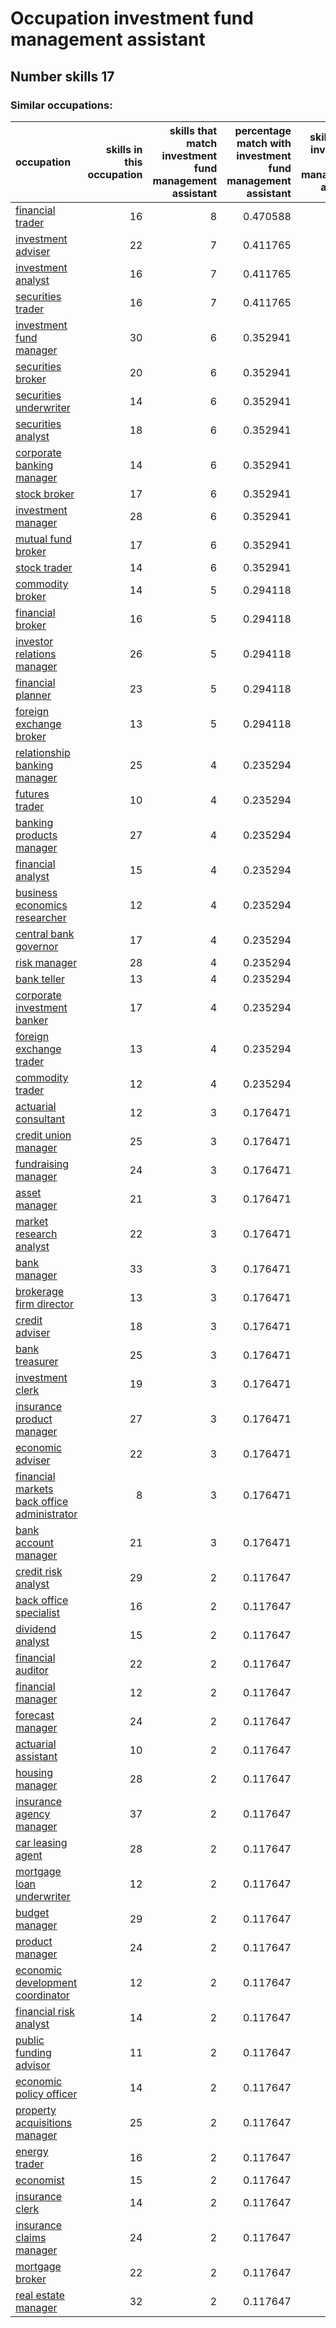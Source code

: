 # Occupation investment fund management assistant
## Number skills 17
### Similar occupations:
| occupation                                                                                    |   skills in this occupation |   skills that match investment fund management assistant |   percentage match with investment fund management assistant |   skills not in investment fund management assistant |
|:----------------------------------------------------------------------------------------------|----------------------------:|---------------------------------------------------------:|-------------------------------------------------------------:|-----------------------------------------------------:|
| [financial trader](financial_trader.md)                                                       |                          16 |                                                        8 |                                                     0.470588 |                                                    8 |
| [investment adviser](investment_adviser.md)                                                   |                          22 |                                                        7 |                                                     0.411765 |                                                   15 |
| [investment analyst](investment_analyst.md)                                                   |                          16 |                                                        7 |                                                     0.411765 |                                                    9 |
| [securities trader](securities_trader.md)                                                     |                          16 |                                                        7 |                                                     0.411765 |                                                    9 |
| [investment fund manager](investment_fund_manager.md)                                         |                          30 |                                                        6 |                                                     0.352941 |                                                   24 |
| [securities broker](securities_broker.md)                                                     |                          20 |                                                        6 |                                                     0.352941 |                                                   14 |
| [securities underwriter](securities_underwriter.md)                                           |                          14 |                                                        6 |                                                     0.352941 |                                                    8 |
| [securities analyst](securities_analyst.md)                                                   |                          18 |                                                        6 |                                                     0.352941 |                                                   12 |
| [corporate banking manager](corporate_banking_manager.md)                                     |                          14 |                                                        6 |                                                     0.352941 |                                                    8 |
| [stock broker](stock_broker.md)                                                               |                          17 |                                                        6 |                                                     0.352941 |                                                   11 |
| [investment manager](investment_manager.md)                                                   |                          28 |                                                        6 |                                                     0.352941 |                                                   22 |
| [mutual fund broker](mutual_fund_broker.md)                                                   |                          17 |                                                        6 |                                                     0.352941 |                                                   11 |
| [stock trader](stock_trader.md)                                                               |                          14 |                                                        6 |                                                     0.352941 |                                                    8 |
| [commodity broker](commodity_broker.md)                                                       |                          14 |                                                        5 |                                                     0.294118 |                                                    9 |
| [financial broker](financial_broker.md)                                                       |                          16 |                                                        5 |                                                     0.294118 |                                                   11 |
| [investor relations manager](investor_relations_manager.md)                                   |                          26 |                                                        5 |                                                     0.294118 |                                                   21 |
| [financial planner](financial_planner.md)                                                     |                          23 |                                                        5 |                                                     0.294118 |                                                   18 |
| [foreign exchange broker](foreign_exchange_broker.md)                                         |                          13 |                                                        5 |                                                     0.294118 |                                                    8 |
| [relationship banking manager](relationship_banking_manager.md)                               |                          25 |                                                        4 |                                                     0.235294 |                                                   21 |
| [futures trader](futures_trader.md)                                                           |                          10 |                                                        4 |                                                     0.235294 |                                                    6 |
| [banking products manager](banking_products_manager.md)                                       |                          27 |                                                        4 |                                                     0.235294 |                                                   23 |
| [financial analyst](financial_analyst.md)                                                     |                          15 |                                                        4 |                                                     0.235294 |                                                   11 |
| [business economics researcher](business_economics_researcher.md)                             |                          12 |                                                        4 |                                                     0.235294 |                                                    8 |
| [central bank governor](central_bank_governor.md)                                             |                          17 |                                                        4 |                                                     0.235294 |                                                   13 |
| [risk manager](risk_manager.md)                                                               |                          28 |                                                        4 |                                                     0.235294 |                                                   24 |
| [bank teller](bank_teller.md)                                                                 |                          13 |                                                        4 |                                                     0.235294 |                                                    9 |
| [corporate investment banker](corporate_investment_banker.md)                                 |                          17 |                                                        4 |                                                     0.235294 |                                                   13 |
| [foreign exchange trader](foreign_exchange_trader.md)                                         |                          13 |                                                        4 |                                                     0.235294 |                                                    9 |
| [commodity trader](commodity_trader.md)                                                       |                          12 |                                                        4 |                                                     0.235294 |                                                    8 |
| [actuarial consultant](actuarial_consultant.md)                                               |                          12 |                                                        3 |                                                     0.176471 |                                                    9 |
| [credit union manager](credit_union_manager.md)                                               |                          25 |                                                        3 |                                                     0.176471 |                                                   22 |
| [fundraising manager](fundraising_manager.md)                                                 |                          24 |                                                        3 |                                                     0.176471 |                                                   21 |
| [asset manager](asset_manager.md)                                                             |                          21 |                                                        3 |                                                     0.176471 |                                                   18 |
| [market research analyst](market_research_analyst.md)                                         |                          22 |                                                        3 |                                                     0.176471 |                                                   19 |
| [bank manager](bank_manager.md)                                                               |                          33 |                                                        3 |                                                     0.176471 |                                                   30 |
| [brokerage firm director](brokerage_firm_director.md)                                         |                          13 |                                                        3 |                                                     0.176471 |                                                   10 |
| [credit adviser](credit_adviser.md)                                                           |                          18 |                                                        3 |                                                     0.176471 |                                                   15 |
| [bank treasurer](bank_treasurer.md)                                                           |                          25 |                                                        3 |                                                     0.176471 |                                                   22 |
| [investment clerk](investment_clerk.md)                                                       |                          19 |                                                        3 |                                                     0.176471 |                                                   16 |
| [insurance product manager](insurance_product_manager.md)                                     |                          27 |                                                        3 |                                                     0.176471 |                                                   24 |
| [economic adviser](economic_adviser.md)                                                       |                          22 |                                                        3 |                                                     0.176471 |                                                   19 |
| [financial markets back office administrator](financial_markets_back_office_administrator.md) |                           8 |                                                        3 |                                                     0.176471 |                                                    5 |
| [bank account manager](bank_account_manager.md)                                               |                          21 |                                                        3 |                                                     0.176471 |                                                   18 |
| [credit risk analyst](credit_risk_analyst.md)                                                 |                          29 |                                                        2 |                                                     0.117647 |                                                   27 |
| [back office specialist](back_office_specialist.md)                                           |                          16 |                                                        2 |                                                     0.117647 |                                                   14 |
| [dividend analyst](dividend_analyst.md)                                                       |                          15 |                                                        2 |                                                     0.117647 |                                                   13 |
| [financial auditor](financial_auditor.md)                                                     |                          22 |                                                        2 |                                                     0.117647 |                                                   20 |
| [financial manager](financial_manager.md)                                                     |                          12 |                                                        2 |                                                     0.117647 |                                                   10 |
| [forecast manager](forecast_manager.md)                                                       |                          24 |                                                        2 |                                                     0.117647 |                                                   22 |
| [actuarial assistant](actuarial_assistant.md)                                                 |                          10 |                                                        2 |                                                     0.117647 |                                                    8 |
| [housing manager](housing_manager.md)                                                         |                          28 |                                                        2 |                                                     0.117647 |                                                   26 |
| [insurance agency manager](insurance_agency_manager.md)                                       |                          37 |                                                        2 |                                                     0.117647 |                                                   35 |
| [car leasing agent](car_leasing_agent.md)                                                     |                          28 |                                                        2 |                                                     0.117647 |                                                   26 |
| [mortgage loan underwriter](mortgage_loan_underwriter.md)                                     |                          12 |                                                        2 |                                                     0.117647 |                                                   10 |
| [budget manager](budget_manager.md)                                                           |                          29 |                                                        2 |                                                     0.117647 |                                                   27 |
| [product manager](product_manager.md)                                                         |                          24 |                                                        2 |                                                     0.117647 |                                                   22 |
| [economic development coordinator](economic_development_coordinator.md)                       |                          12 |                                                        2 |                                                     0.117647 |                                                   10 |
| [financial risk analyst](financial_risk_analyst.md)                                           |                          14 |                                                        2 |                                                     0.117647 |                                                   12 |
| [public funding advisor](public_funding_advisor.md)                                           |                          11 |                                                        2 |                                                     0.117647 |                                                    9 |
| [economic policy officer](economic_policy_officer.md)                                         |                          14 |                                                        2 |                                                     0.117647 |                                                   12 |
| [property acquisitions manager](property_acquisitions_manager.md)                             |                          25 |                                                        2 |                                                     0.117647 |                                                   23 |
| [energy trader](energy_trader.md)                                                             |                          16 |                                                        2 |                                                     0.117647 |                                                   14 |
| [economist](economist.md)                                                                     |                          15 |                                                        2 |                                                     0.117647 |                                                   13 |
| [insurance clerk](insurance_clerk.md)                                                         |                          14 |                                                        2 |                                                     0.117647 |                                                   12 |
| [insurance claims manager](insurance_claims_manager.md)                                       |                          24 |                                                        2 |                                                     0.117647 |                                                   22 |
| [mortgage broker](mortgage_broker.md)                                                         |                          22 |                                                        2 |                                                     0.117647 |                                                   20 |
| [real estate manager](real_estate_manager.md)                                                 |                          32 |                                                        2 |                                                     0.117647 |                                                   30 |
